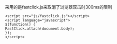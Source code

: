 采用的是fastclick.js来取消了浏览器双击时300ms的限制

```
<script src="js/fastclick.js"></script>
<script language="javascript">
$(function() {
FastClick.attach(document.body);
});
</script>
```
